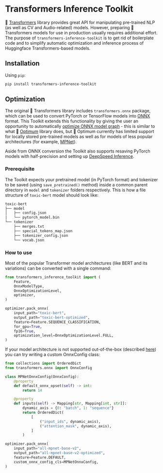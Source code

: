 # Transformers Inference Toolkit
🤗 [Transformers](https://github.com/huggingface/transformers) library provides great API for manipulating pre-trained NLP (as well as CV and Audio-related) models. However, preparing 🤗 Transformers models for use in production usually requires additional effort. The purpose of `transformers-inference-toolkit` is to get rid of boilerplate code and to simplify automatic optimization and inference process of Huggingface Transformers-based models.

## Installation
Using `pip`:
```bash
pip install transformers-inference-toolkit
```

## Optimization
The original 🤗 Transformers library includes `transformers.onnx` package, which can be used to convert PyTorch or TensorFlow models into [ONNX](https://onnx.ai/) format. This Toolkit extends this functionality by giving the user an opportunity to automatically [optimize ONNX model graph](https://onnxruntime.ai/docs/performance/graph-optimizations.html) - this is similar to what 🤗 [Optimum](https://github.com/huggingface/optimum) library does, but 🤗 Optimum currently has limited support for locally stored pre-trained models as well as for models of less popular architectures (for example, [MPNet](https://github.com/microsoft/MPNet)).

Aside from ONNX conversion the Toolkit also supports resaving PyTorch models with half-precision and setting up [DeepSpeed Inference](https://www.deepspeed.ai/tutorials/inference-tutorial/).

### Prerequisite
The Toolkit expects your pretrained model (in PyTorch format) and tokenizer to be saved (using `save_pretrained()` method) inside a common parent directory in `model` and `tokenizer` folders respectively. This is how a file structure of `toxic-bert` model should look like:
```bash
toxic-bert
├── model
│   ├── config.json
│   └── pytorch_model.bin
└── tokenizer
    ├── merges.txt
    ├── special_tokens_map.json
    ├── tokenizer_config.json
    └── vocab.json
```

### How to use
Most of the popular Transformer model architectures (like BERT and its variations) can be converted with a single command:
```python
from transformers_inference_toolkit import (
    Feature,
    OnnxModelType,
    OnnxOptimizationLevel,
    optimizer,
)

optimizer.pack_onnx(
    input_path="toxic-bert",
    output_path="toxic-bert-optimized",
    feature=Feature.SEQUENCE_CLASSIFICATION,
    for_gpu=True,
    fp16=True,
    optimization_level=OnnxOptimizationLevel.FULL,
)
```
If your model architecture is not supported out-of-the-box (described [here](https://huggingface.co/docs/transformers/serialization)) you can try writing a custom OnnxConfig class:
```python
from collections import OrderedDict
from transformers.onnx import OnnxConfig

class MPNetOnnxConfig(OnnxConfig):
    @property
    def default_onnx_opset(self) -> int:
        return 14

    @property
    def inputs(self) -> Mapping[str, Mapping[int, str]]:
        dynamic_axis = {0: "batch", 1: "sequence"}
        return OrderedDict(
            [
                ("input_ids", dynamic_axis),
                ("attention_mask", dynamic_axis),
            ]
        )

optimizer.pack_onnx(
    input_path="all-mpnet-base-v2",
    output_path="all-mpnet-base-v2-optimized",
    feature=Feature.DEFAULT,
    custom_onnx_config_cls=MPNetOnnxConfig,
)
```
